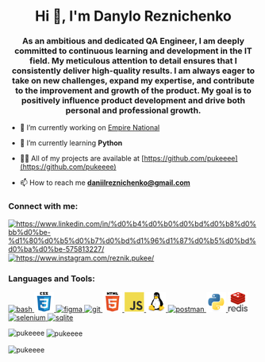 <h1 align="center">Hi 👋, I'm Danylo Reznichenko</h1>
<h3 align="center">As an ambitious and dedicated QA Engineer, I am deeply committed to continuous learning and development in the IT field. My meticulous attention to detail ensures that I consistently deliver high-quality results. I am always eager to take on new challenges, expand my expertise, and contribute to the improvement and growth of the product. My goal is to positively influence product development and drive both personal and professional growth.</h3>

- 🔭 I’m currently working on [Empire National](https://www.linkedin.com/company/empire-national-inc/posts/?feedView=all)

- 🌱 I’m currently learning **Python**

- 👨‍💻 All of my projects are available at [https://github.com/pukeeee](https://github.com/pukeeee)

- 📫 How to reach me **daniilreznichenko@gmail.com**

<h3 align="left">Connect with me:</h3>
<p align="left">
<a href="https://linkedin.com/in/https://www.linkedin.com/in/%d0%b4%d0%b0%d0%bd%d0%b8%d0%bb%d0%be-%d1%80%d0%b5%d0%b7%d0%bd%d1%96%d1%87%d0%b5%d0%bd%d0%ba%d0%be-575813227/" target="blank"><img align="center" src="https://raw.githubusercontent.com/rahuldkjain/github-profile-readme-generator/master/src/images/icons/Social/linked-in-alt.svg" alt="https://www.linkedin.com/in/%d0%b4%d0%b0%d0%bd%d0%b8%d0%bb%d0%be-%d1%80%d0%b5%d0%b7%d0%bd%d1%96%d1%87%d0%b5%d0%bd%d0%ba%d0%be-575813227/" height="30" width="40" /></a>
<a href="https://instagram.com/https://www.instagram.com/reznik.pukee/" target="blank"><img align="center" src="https://raw.githubusercontent.com/rahuldkjain/github-profile-readme-generator/master/src/images/icons/Social/instagram.svg" alt="https://www.instagram.com/reznik.pukee/" height="30" width="40" /></a>
</p>

<h3 align="left">Languages and Tools:</h3>
<p align="left"> <a href="https://www.gnu.org/software/bash/" target="_blank" rel="noreferrer"> <img src="https://www.vectorlogo.zone/logos/gnu_bash/gnu_bash-icon.svg" alt="bash" width="40" height="40"/> </a> <a href="https://www.w3schools.com/css/" target="_blank" rel="noreferrer"> <img src="https://raw.githubusercontent.com/devicons/devicon/master/icons/css3/css3-original-wordmark.svg" alt="css3" width="40" height="40"/> </a> <a href="https://www.figma.com/" target="_blank" rel="noreferrer"> <img src="https://www.vectorlogo.zone/logos/figma/figma-icon.svg" alt="figma" width="40" height="40"/> </a> <a href="https://git-scm.com/" target="_blank" rel="noreferrer"> <img src="https://www.vectorlogo.zone/logos/git-scm/git-scm-icon.svg" alt="git" width="40" height="40"/> </a> <a href="https://www.w3.org/html/" target="_blank" rel="noreferrer"> <img src="https://raw.githubusercontent.com/devicons/devicon/master/icons/html5/html5-original-wordmark.svg" alt="html5" width="40" height="40"/> </a> <a href="https://developer.mozilla.org/en-US/docs/Web/JavaScript" target="_blank" rel="noreferrer"> <img src="https://raw.githubusercontent.com/devicons/devicon/master/icons/javascript/javascript-original.svg" alt="javascript" width="40" height="40"/> </a> <a href="https://www.linux.org/" target="_blank" rel="noreferrer"> <img src="https://raw.githubusercontent.com/devicons/devicon/master/icons/linux/linux-original.svg" alt="linux" width="40" height="40"/> </a> <a href="https://postman.com" target="_blank" rel="noreferrer"> <img src="https://www.vectorlogo.zone/logos/getpostman/getpostman-icon.svg" alt="postman" width="40" height="40"/> </a> <a href="https://www.python.org" target="_blank" rel="noreferrer"> <img src="https://raw.githubusercontent.com/devicons/devicon/master/icons/python/python-original.svg" alt="python" width="40" height="40"/> </a> <a href="https://redis.io" target="_blank" rel="noreferrer"> <img src="https://raw.githubusercontent.com/devicons/devicon/master/icons/redis/redis-original-wordmark.svg" alt="redis" width="40" height="40"/> </a> <a href="https://www.selenium.dev" target="_blank" rel="noreferrer"> <img src="https://raw.githubusercontent.com/detain/svg-logos/780f25886640cef088af994181646db2f6b1a3f8/svg/selenium-logo.svg" alt="selenium" width="40" height="40"/> </a> <a href="https://www.sqlite.org/" target="_blank" rel="noreferrer"> <img src="https://www.vectorlogo.zone/logos/sqlite/sqlite-icon.svg" alt="sqlite" width="40" height="40"/> </a> </p>

<p><img align="left" src="https://github-readme-stats.vercel.app/api/top-langs?username=pukeeee&show_icons=true&locale=en&layout=compact" alt="pukeeee" /></p>

<p>&nbsp;<img align="center" src="https://github-readme-stats.vercel.app/api?username=pukeeee&show_icons=true&locale=en" alt="pukeeee" /></p>

<p><img align="center" src="https://github-readme-streak-stats.herokuapp.com/?user=pukeeee&" alt="pukeeee" /></p>
<!--
**pukeeee/pukeeee** is a ✨ _special_ ✨ repository because its `README.md` (this file) appears on your GitHub profile.

Here are some ideas to get you started:

- 🔭 I’m currently working on ...
- 🌱 I’m currently learning ...
- 👯 I’m looking to collaborate on ...
- 🤔 I’m looking for help with ...
- 💬 Ask me about ...
- 📫 How to reach me: ...
- 😄 Pronouns: ...
- ⚡ Fun fact: ...
-->

